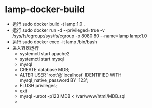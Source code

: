 # lamp-docker-build

- 运行 sudo docker build -t lamp:1.0 .
- 运行 sudo docker run -d  --privileged=true -v /sys/fs/cgroup:/sys/fs/cgroup -p 8080:80 --name=lamp lamp:1.0
- 运行 sudo docker exec -it lamp /bin/bash
- 进入容器运行 
  - systemctl start apache2
  - systemctl start mysql
  - mysql
  - CREATE database MDB;
  - ALTER USER 'root'@'localhost' IDENTIFIED WITH mysql_native_password BY '123';
  - FLUSH privileges;
  - exit
  - mysql -uroot -p123 MDB < /var/www/html/MDB.sql
  - 
